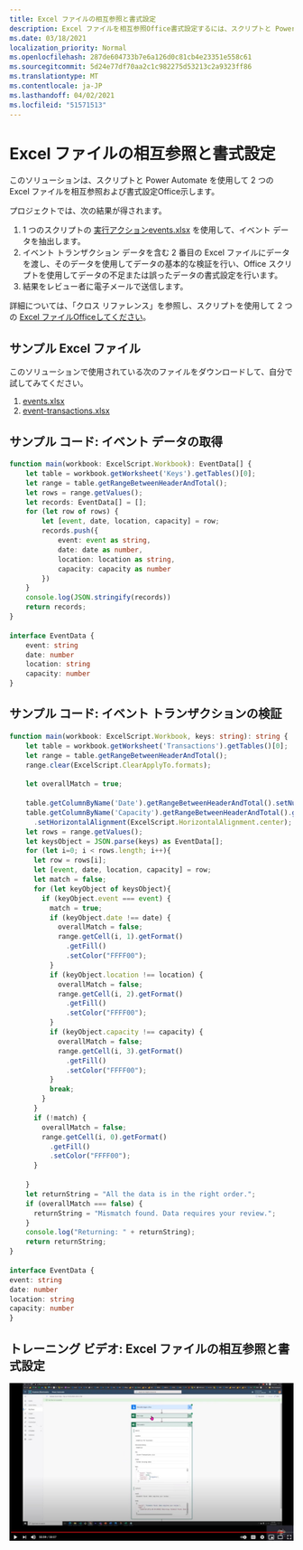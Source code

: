 ```yaml
---
title: Excel ファイルの相互参照と書式設定
description: Excel ファイルを相互参照Office書式設定するには、スクリプトと Power Automate を使用する方法について説明します。
ms.date: 03/18/2021
localization_priority: Normal
ms.openlocfilehash: 287de604733b7e6a126d0c81cb4e23351e558c61
ms.sourcegitcommit: 5d24e77df70aa2c1c982275d53213c2a9323ff86
ms.translationtype: MT
ms.contentlocale: ja-JP
ms.lasthandoff: 04/02/2021
ms.locfileid: "51571513"
---
```

# <a name="cross-reference-and-format-an-excel-file"></a>Excel ファイルの相互参照と書式設定

このソリューションは、スクリプトと Power Automate を使用して 2 つの Excel ファイルを相互参照および書式設定Office示します。

プロジェクトでは、次の結果が得されます。

1. 1 つのスクリプトの <a href="events.xlsx"> 実行アクションevents.xlsx</a> を使用して、イベント データを抽出します。
1. イベント トランザクション データを含む 2 番目の Excel ファイルにデータを渡し、そのデータを使用してデータの基本的な検証を行い、Office スクリプトを使用してデータの不足または誤ったデータの書式設定を行います。
1. 結果をレビュー者に電子メールで送信します。

詳細については、「クロス リファレンス」を参照し、スクリプトを使用して 2 つの [Excel ファイルOfficeしてください](https://powerusers.microsoft.com/t5/Power-Automate-Cookbook/Cross-Reference-and-formatting-two-Excel-files-using-Office/td-p/728535)。

## <a name="sample-excel-files"></a>サンプル Excel ファイル

このソリューションで使用されている次のファイルをダウンロードして、自分で試してみてください。

1. <a href="events.xlsx">events.xlsx</a>
1. <a href="event-transactions.xlsx">event-transactions.xlsx</a>

## <a name="sample-code-get-event-data"></a>サンプル コード: イベント データの取得

```TypeScript
function main(workbook: ExcelScript.Workbook): EventData[] {
    let table = workbook.getWorksheet('Keys').getTables()[0];
    let range = table.getRangeBetweenHeaderAndTotal();
    let rows = range.getValues();
    let records: EventData[] = [];
    for (let row of rows) {
        let [event, date, location, capacity] = row;
        records.push({
            event: event as string,
            date: date as number, 
            location: location as string,
            capacity: capacity as number
        })
    }
    console.log(JSON.stringify(records))
    return records;
}

interface EventData {
    event: string
    date: number
    location: string
    capacity: number
}
```

## <a name="sample-code-validate-event-transactions"></a>サンプル コード: イベント トランザクションの検証

```TypeScript
function main(workbook: ExcelScript.Workbook, keys: string): string {
    let table = workbook.getWorksheet('Transactions').getTables()[0];
    let range = table.getRangeBetweenHeaderAndTotal();
    range.clear(ExcelScript.ClearApplyTo.formats);
  
    let overallMatch = true;
  
    table.getColumnByName('Date').getRangeBetweenHeaderAndTotal().setNumberFormatLocal("yyyy-mm-dd;@");
    table.getColumnByName('Capacity').getRangeBetweenHeaderAndTotal().getFormat()
      .setHorizontalAlignment(ExcelScript.HorizontalAlignment.center);
    let rows = range.getValues();
    let keysObject = JSON.parse(keys) as EventData[];
    for (let i=0; i < rows.length; i++){
      let row = rows[i];
      let [event, date, location, capacity] = row;
      let match = false;
      for (let keyObject of keysObject){
        if (keyObject.event === event) {
          match = true;
          if (keyObject.date !== date) {
            overallMatch = false;
            range.getCell(i, 1).getFormat()
              .getFill()
              .setColor("FFFF00");
          }
          if (keyObject.location !== location) {
            overallMatch = false;
            range.getCell(i, 2).getFormat()
              .getFill()
              .setColor("FFFF00");
          }
          if (keyObject.capacity !== capacity) {
            overallMatch = false;
            range.getCell(i, 3).getFormat()
              .getFill()
              .setColor("FFFF00");
          }   
          break;             
        }
      }
      if (!match) {
        overallMatch = false;
        range.getCell(i, 0).getFormat()
          .getFill()
          .setColor("FFFF00");      
      }
  
    }
    let returnString = "All the data is in the right order.";
    if (overallMatch === false) {
      returnString = "Mismatch found. Data requires your review.";
    }
    console.log("Returning: " + returnString);
    return returnString;
}

interface EventData {
event: string
date: number
location: string
capacity: number
}
```

## <a name="training-video-cross-reference-and-format-an-excel-file"></a>トレーニング ビデオ: Excel ファイルの相互参照と書式設定

[![Excel ファイルを相互参照して書式設定する方法の詳細なビデオを見る](../../images/cross-ref-tables-vid.jpg)](https://youtu.be/dVwqBf483qo "Excel ファイルを相互参照して書式設定する方法の詳細なビデオ")
